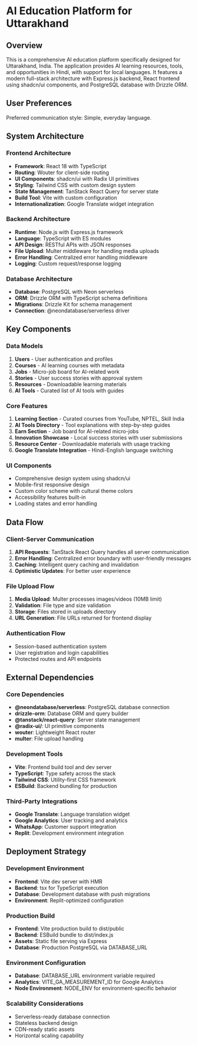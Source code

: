 # AI Education Platform for Uttarakhand

## Overview

This is a comprehensive AI education platform specifically designed for Uttarakhand, India. The application provides AI learning resources, tools, and opportunities in Hindi, with support for local languages. It features a modern full-stack architecture with Express.js backend, React frontend using shadcn/ui components, and PostgreSQL database with Drizzle ORM.

## User Preferences

Preferred communication style: Simple, everyday language.

## System Architecture

### Frontend Architecture
- **Framework**: React 18 with TypeScript
- **Routing**: Wouter for client-side routing
- **UI Components**: shadcn/ui with Radix UI primitives
- **Styling**: Tailwind CSS with custom design system
- **State Management**: TanStack React Query for server state
- **Build Tool**: Vite with custom configuration
- **Internationalization**: Google Translate widget integration

### Backend Architecture
- **Runtime**: Node.js with Express.js framework
- **Language**: TypeScript with ES modules
- **API Design**: RESTful APIs with JSON responses
- **File Upload**: Multer middleware for handling media uploads
- **Error Handling**: Centralized error handling middleware
- **Logging**: Custom request/response logging

### Database Architecture
- **Database**: PostgreSQL with Neon serverless
- **ORM**: Drizzle ORM with TypeScript schema definitions
- **Migrations**: Drizzle Kit for schema management
- **Connection**: @neondatabase/serverless driver

## Key Components

### Data Models
1. **Users** - User authentication and profiles
2. **Courses** - AI learning courses with metadata
3. **Jobs** - Micro-job board for AI-related work
4. **Stories** - User success stories with approval system
5. **Resources** - Downloadable learning materials
6. **AI Tools** - Curated list of AI tools with guides

### Core Features
1. **Learning Section** - Curated courses from YouTube, NPTEL, Skill India
2. **AI Tools Directory** - Tool explanations with step-by-step guides
3. **Earn Section** - Job board for AI-related micro-jobs
4. **Innovation Showcase** - Local success stories with user submissions
5. **Resource Center** - Downloadable materials with usage tracking
6. **Google Translate Integration** - Hindi-English language switching

### UI Components
- Comprehensive design system using shadcn/ui
- Mobile-first responsive design
- Custom color scheme with cultural theme colors
- Accessibility features built-in
- Loading states and error handling

## Data Flow

### Client-Server Communication
1. **API Requests**: TanStack React Query handles all server communication
2. **Error Handling**: Centralized error boundary with user-friendly messages
3. **Caching**: Intelligent query caching and invalidation
4. **Optimistic Updates**: For better user experience

### File Upload Flow
1. **Media Upload**: Multer processes images/videos (10MB limit)
2. **Validation**: File type and size validation
3. **Storage**: Files stored in uploads directory
4. **URL Generation**: File URLs returned for frontend display

### Authentication Flow
- Session-based authentication system
- User registration and login capabilities
- Protected routes and API endpoints

## External Dependencies

### Core Dependencies
- **@neondatabase/serverless**: PostgreSQL database connection
- **drizzle-orm**: Database ORM and query builder
- **@tanstack/react-query**: Server state management
- **@radix-ui/**: UI primitive components
- **wouter**: Lightweight React router
- **multer**: File upload handling

### Development Tools
- **Vite**: Frontend build tool and dev server
- **TypeScript**: Type safety across the stack
- **Tailwind CSS**: Utility-first CSS framework
- **ESBuild**: Backend bundling for production

### Third-Party Integrations
- **Google Translate**: Language translation widget
- **Google Analytics**: User tracking and analytics
- **WhatsApp**: Customer support integration
- **Replit**: Development environment integration

## Deployment Strategy

### Development Environment
- **Frontend**: Vite dev server with HMR
- **Backend**: tsx for TypeScript execution
- **Database**: Development database with push migrations
- **Environment**: Replit-optimized configuration

### Production Build
- **Frontend**: Vite production build to dist/public
- **Backend**: ESBuild bundle to dist/index.js
- **Assets**: Static file serving via Express
- **Database**: Production PostgreSQL via DATABASE_URL

### Environment Configuration
- **Database**: DATABASE_URL environment variable required
- **Analytics**: VITE_GA_MEASUREMENT_ID for Google Analytics
- **Node Environment**: NODE_ENV for environment-specific behavior

### Scalability Considerations
- Serverless-ready database connection
- Stateless backend design
- CDN-ready static assets
- Horizontal scaling capability